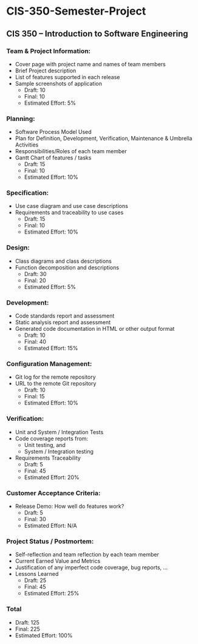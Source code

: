 # CIS-350-Semester-Project

## CIS 350 – Introduction to Software Engineering

### Team & Project Information:
- Cover page with project name and names of team members
- Brief Project description
- List of features supported in each release
- Sample screenshots of application
  - Draft: 10
  - Final: 10
  - Estimated Effort: 5%

### Planning:
- Software Process Model Used
- Plan for Definition, Development, Verification, Maintenance & Umbrella Activities
- Responsibilities/Roles of each team member
- Gantt Chart of features / tasks
  - Draft: 15
  - Final: 10
  - Estimated Effort: 10%

### Specification:
- Use case diagram and use case descriptions
- Requirements and traceability to use cases
  - Draft: 15
  - Final: 10
  - Estimated Effort: 10%

### Design:
- Class diagrams and class descriptions
- Function decomposition and descriptions
  - Draft: 30
  - Final: 20
  - Estimated Effort: 5%

### Development:
- Code standards report and assessment
- Static analysis report and assessment
- Generated code documentation in HTML or other output format
  - Draft: 10
  - Final: 40
  - Estimated Effort: 15%

### Configuration Management:
- Git log for the remote repository
- URL to the remote Git repository
  - Draft: 10
  - Final: 15
  - Estimated Effort: 10%

### Verification:
- Unit and System / Integration Tests
- Code coverage reports from:
  - Unit testing, and
  - System / Integration testing
- Requirements Traceability
  - Draft: 5
  - Final: 45
  - Estimated Effort: 20%

### Customer Acceptance Criteria:
- Release Demo: How well do features work?
  - Draft: 5
  - Final: 30
  - Estimated Effort: N/A

### Project Status / Postmortem:
- Self-reflection and team reflection by each team member
- Current Earned Value and Metrics
- Justification of any imperfect code coverage, bug reports, ...
- Lessons Learned
  - Draft: 25
  - Final: 45
  - Estimated Effort: 25%

### Total
- Draft: 125
- Final: 225
- Estimated Effort: 100%
